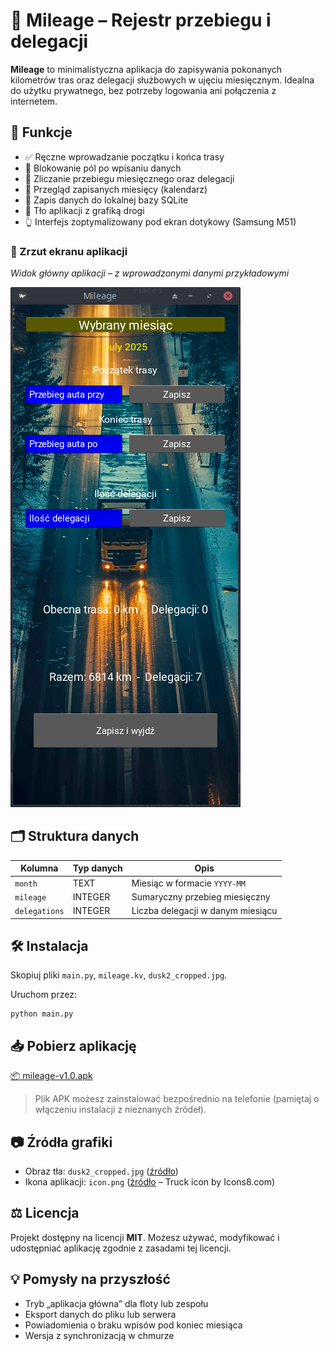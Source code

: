 # 📱 Mileage – Rejestr przebiegu i delegacji

**Mileage** to minimalistyczna aplikacja do zapisywania pokonanych kilometrów tras oraz delegacji służbowych w ujęciu miesięcznym. Idealna do użytku prywatnego, bez potrzeby logowania ani połączenia z internetem.

## 🧭 Funkcje

- ✅ Ręczne wprowadzanie początku i końca trasy
- 🔐 Blokowanie pól po wpisaniu danych
- 🧾 Zliczanie przebiegu miesięcznego oraz delegacji
- 📅 Przegląd zapisanych miesięcy (kalendarz)
- 💾 Zapis danych do lokalnej bazy SQLite
- 🌆 Tło aplikacji z grafiką drogi
- 👆 Interfejs zoptymalizowany pod ekran dotykowy (Samsung M51)

### 📸 Zrzut ekranu aplikacji

*Widok główny aplikacji – z wprowadzonymi danymi przykładowymi*

![Image](mileage_1.0.png)

## 🗂️ Struktura danych

| Kolumna     | Typ danych | Opis                             |
|-------------|------------|----------------------------------|
| `month`     | TEXT       | Miesiąc w formacie `YYYY-MM`     |
| `mileage`   | INTEGER    | Sumaryczny przebieg miesięczny   |
| `delegations` | INTEGER  | Liczba delegacji w danym miesiącu|

## 🛠️ Instalacja

Skopiuj pliki `main.py`, `mileage.kv`, `dusk2_cropped.jpg`.

Uruchom przez:
```
python main.py
```


## 📥 Pobierz aplikację

[📦 mileage-v1.0.apk](apk/mileage-v1.0.apk)

> Plik APK możesz zainstalować bezpośrednio na telefonie (pamiętaj o włączeniu instalacji z nieznanych źródeł).

## 📷 Źródła grafiki
- Obraz tła: `dusk2_cropped.jpg` ([źródło](https://www.freepik.com/free-ai-image/truck-logistics-operation-dusk_186747654.htm))
- Ikona aplikacji: `icon.png` ([źródło](https://icons8.com/icon/BCKJ34JwI3Bs/truck) – Truck icon by Icons8.com)

## ⚖️ Licencja

Projekt dostępny na licencji **MIT**. Możesz używać, modyfikować i udostępniać aplikację zgodnie z zasadami tej licencji.

## 💡 Pomysły na przyszłość

- Tryb „aplikacja główna” dla floty lub zespołu
- Eksport danych do pliku lub serwera
- Powiadomienia o braku wpisów pod koniec miesiąca
- Wersja z synchronizacją w chmurze
